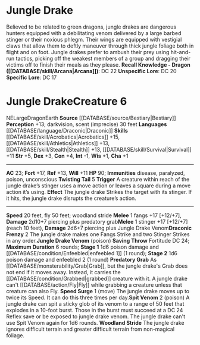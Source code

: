 ﻿---
ac: '23'
alignment: NE
all_resistance: null
burrow_speed: null
charisma: '+1'
climb_speed: null
constitution: '+4'
creature_ability:
- Draconic Frenzy
- Jungle Drake Venom
- Predatory Grab
- Speed Surge
- Spit Venom
- Twisting Tail
- ''
- Woodland Stride
creature_family: '[[DATABASE/monsterfamily/Drake|Drake]]'
dexterity: '+3'
element: Earth
fly_speed: '50'
fortitude: '+17'
hardness: null
hp: '90'
id: '161'
immunity:
- disease
- paralyzed
- poison
- unconscious
intelligence: '-1'
land_speed: '20'
language:
- '[[DATABASE/language/Draconic|Draconic]]'
level: '6'
max_speed: '50'
name: Jungle Drake
perception: '+13'
rarity: Common
reflex: '+13'
resistance: null
rus_type_level: null
school: null
sense:
- darkvision
- scent (imprecise) 30 feet
size: Large
skill:
- '[[DATABASE/skill/Acrobatics|Acrobatics]] +15'
- '[[DATABASE/skill/Athletics|Athletics]] +13'
- '[[DATABASE/skill/Stealth|Stealth]] +13'
- '[[DATABASE/skill/Survival|Survival]] +11'
source: '[[DATABASE/source/Bestiary|Bestiary]]'
speed:
- 20 feet
- fly 50 feet; woodland stride
spell: null
strength: '+5'
strength_req: '5'
strongest_save:
- Fortitude
swim_speed: null
trait:
- '[[DATABASE/trait/Dragon|Dragon]]'
- '[[DATABASE/trait/Earth|Earth]]'
type: Creature
vision: Darkvision
weakest_save:
- Will
weakness: null
will: '+11'
wisdom: '+1'

---
# Jungle Drake

Believed to be related to green dragons, jungle drakes are dangerous hunters equipped with a debilitating venom delivered by a large barbed stinger or their noxious phlegm. Their wings are equipped with vestigial claws that allow them to deftly maneuver through thick jungle foliage both in flight and on foot. Jungle drakes prefer to ambush their prey using hit-and-run tactics, picking off the weakest members of a group and dragging their victims off to finish their meals as they please.
**Recall Knowledge - Dragon ([[DATABASE/skill/Arcana|Arcana]])**: DC 22
**Unspecific Lore**: DC 20
**Specific Lore**: DC 17

# Jungle Drake<span class="item-type">Creature 6</span>

<span class="trait-alignment item-trait">NE</span><span class="trait-size item-trait">Large</span><span class="item-trait">Dragon</span><span class="item-trait">Earth</span>
**Source** [[DATABASE/source/Bestiary|Bestiary]]
**Perception** +13; darkvision, scent (imprecise) 30 feet
**Languages** [[DATABASE/language/Draconic|Draconic]]
**Skills** [[DATABASE/skill/Acrobatics|Acrobatics]] +15, [[DATABASE/skill/Athletics|Athletics]] +13, [[DATABASE/skill/Stealth|Stealth]] +13, [[DATABASE/skill/Survival|Survival]] +11
**Str** +5, **Dex** +3, **Con** +4, **Int** -1, **Wis** +1, **Cha** +1

---
**AC** 23; **Fort** +17, **Ref** +13, **Will** +11
**HP** 90; **Immunities** disease, paralyzed, poison, unconscious
<span class="in-box-ability">**Twisting Tail** <span class="action-icon">5</span> **Trigger** A creature within reach of the jungle drake’s stinger uses a move action or leaves a square during a move action it’s using. **Effect** The jungle drake Strikes the target with its stinger. If it hits, the jungle drake disrupts the creature’s action.</span>

---
**Speed** 20 feet, fly 50 feet; woodland stride
<span class="in-box-ability">**Melee** <span class="action-icon">1</span> fangs +17 [+12/+7], **Damage** 2d10+7 piercing plus predatory grab</span><span class="in-box-ability">**Melee** <span class="action-icon">1</span> stinger +17 [+12/+7] (reach 10 feet), **Damage** 2d6+7 piercing plus Jungle Drake Venom</span><span class="in-box-ability">**Draconic Frenzy** <span class="action-icon">2</span> The jungle drake makes one Fangs Strike and two Stinger Strikes in any order.</span><span class="in-box-ability">**Jungle Drake Venom** (poison) **Saving Throw** Fortitude DC 24; **Maximum Duration** 6 rounds; **Stage 1** 1d6 poison damage and [[DATABASE/condition/Enfeebled|enfeebled 1]] (1 round); **Stage 2** 1d6 poison damage and enfeebled 2 (1 round)
</span><span class="in-box-ability">**Predatory Grab** As [[DATABASE/monsterability/Grab|Grab]], but the jungle drake's Grab does not end if it moves away. Instead, it carries the [[DATABASE/condition/Grabbed|grabbed]] creature with it. A jungle drake can't [[DATABASE/action/Fly|Fly]] while grabbing a creature unless that creature can also Fly.
</span><span class="in-box-ability">**Speed Surge** <span class="action-icon">1</span> (move) The jungle drake moves up to twice its Speed. It can do this three times per day.</span><span class="in-box-ability">**Spit Venom** <span class="action-icon">2</span> (poison) A jungle drake can spit a sticky glob of its venom to a range of 50 feet that explodes in a 10-foot burst. Those in the burst must succeed at a DC 24 Reflex save or be exposed to jungle drake venom. The jungle drake can't use Spit Venom again for 1d6 rounds.
</span><span class="in-box-ability">**Woodland Stride** The jungle drake ignores difficult terrain and greater difficult terrain from non-magical foliage.</span>